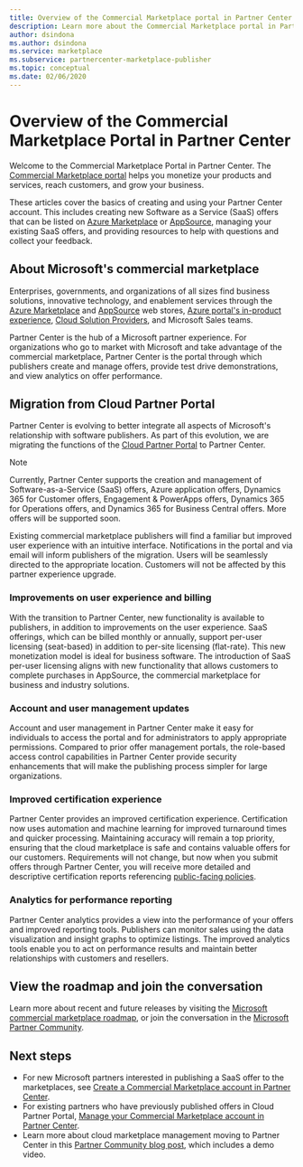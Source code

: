 ```yaml
---
title: Overview of the Commercial Marketplace portal in Partner Center 
description: Learn more about the Commercial Marketplace portal in Partner Center and how to list and sell offers on Azure Marketplace, AppSource, and through the Cloud Solution Provider (CSP) program.
author: dsindona 
ms.author: dsindona
ms.service: marketplace 
ms.subservice: partnercenter-marketplace-publisher
ms.topic: conceptual
ms.date: 02/06/2020
---
```


# Overview of the Commercial Marketplace Portal in Partner Center

Welcome to the Commercial Marketplace Portal in Partner Center. The [Commercial Marketplace portal](https://partner.microsoft.com/dashboard/commercial-marketplace/) helps you monetize your products and services, reach customers, and grow your business.

These articles cover the basics of creating and using your Partner Center account. This includes creating new Software as a Service (SaaS) offers that can be listed on [Azure Marketplace](https://azuremarketplace.microsoft.com/) or [AppSource](https://appsource.microsoft.com/), managing your existing SaaS offers, and providing resources to help with questions and collect your feedback.

## About Microsoft's commercial marketplace

Enterprises, governments, and organizations of all sizes find business solutions, innovative technology, and enablement services through the [Azure Marketplace](https://azuremarketplace.microsoft.com/) and [AppSource](https://appsource.microsoft.com/) web stores, [Azure portal's in-product experience](https://portal.azure.com), [Cloud Solution Providers](https://partner.microsoft.com/cloud-solution-provider), and Microsoft Sales teams.

Partner Center is the hub of a Microsoft partner experience. For organizations who go to market with Microsoft and take advantage of the commercial marketplace, Partner Center is the portal through which publishers create and manage offers, provide test drive demonstrations, and view analytics on offer performance.

## Migration from Cloud Partner Portal

Partner Center is evolving to better integrate all aspects of Microsoft's relationship with software publishers. As part of this evolution, we are migrating the functions of the [Cloud Partner Portal](https://cloudpartner.azure.com/) to Partner Center.

>[!NOTE]
>Currently, Partner Center supports the creation and management of Software-as-a-Service (SaaS) offers, Azure application offers, Dynamics 365 for Customer offers, Engagement & PowerApps offers, Dynamics 365 for Operations offers, and Dynamics 365 for Business Central offers. More offers will be supported soon.

Existing commercial marketplace publishers will find a familiar but improved user experience with an intuitive interface. Notifications in the portal and via email will inform publishers of the migration. Users will be seamlessly directed to the appropriate location. Customers will not be affected by this partner experience upgrade.

### Improvements on user experience and billing

With the transition to Partner Center, new functionality is available to publishers, in addition to improvements on the user experience. SaaS offerings, which can be billed monthly or annually, support per-user licensing (seat-based) in addition to per-site licensing (flat-rate). This new monetization model is ideal for business software. The introduction of SaaS per-user licensing aligns with new functionality that allows customers to complete purchases in AppSource, the commercial marketplace for business and industry solutions.

### Account and user management updates

Account and user management in Partner Center make it easy for individuals to access the portal and for administrators to apply appropriate permissions. Compared to prior offer management portals, the role-based access control capabilities in Partner Center provide security enhancements that will make the publishing process simpler for large organizations.

### Improved certification experience

Partner Center provides an improved certification experience. Certification now uses automation and machine learning for improved turnaround times and quicker processing. Maintaining accuracy will remain a top priority, ensuring that the cloud marketplace is safe and contains valuable offers for our customers. Requirements will not change, but now when you submit offers through Partner Center, you will receive more detailed and descriptive certification reports referencing [public-facing policies](https://docs.microsoft.com/legal/marketplace/certification-policies).

### Analytics for performance reporting

Partner Center analytics provides a view into the performance of your offers and improved reporting tools. Publishers can monitor sales using the data visualization and insight graphs to optimize listings. The improved analytics tools enable you to act on performance results and maintain better relationships with customers and resellers.

## View the roadmap and join the conversation

Learn more about recent and future releases by visiting the [Microsoft commercial marketplace roadmap](https://aka.ms/publicmarketplaceroadmap), or join the conversation in the [Microsoft Partner Community](https://www.microsoftpartnercommunity.com/).

## Next steps

- For new Microsoft partners interested in publishing a SaaS offer to the marketplaces, see [Create a Commercial Marketplace account in Partner Center](./create-account.md).
- For existing partners who have previously published offers in Cloud Partner Portal, [Manage your Commercial Marketplace account in Partner Center](./manage-account.md).
- Learn more about cloud marketplace management moving to Partner Center in this [Partner Community blog post](https://www.microsoftpartnercommunity.com/t5/Azure-Marketplace-and-AppSource/Cloud-Marketplace-In-Partner-Center/m-p/9738#M293), which includes a demo video.
